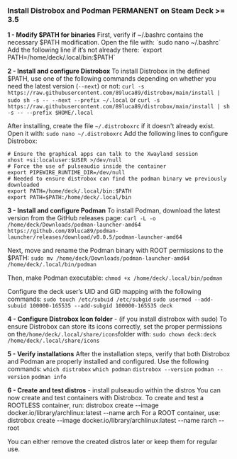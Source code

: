 ### Install Distrobox and Podman PERMANENT on Steam Deck >= 3.5

**1 - Modify $PATH for binaries**
First, verify if ~/.bashrc contains the necessary $PATH modification. Open the file with:
`sudo nano ~/.bashrc`
Add the following line if it’s not already there:
`export PATH=/home/deck/.local/bin:$PATH`

**2 - Install and configure Distrobox**
To install Distrobox in the defined $PATH, use one of the following commands depending on whether you need the latest version (`--next`) or not:
`curl -s https://raw.githubusercontent.com/89luca89/distrobox/main/install | sudo sh -s -- --next --prefix ~/.local`
or
`curl -s https://raw.githubusercontent.com/89luca89/distrobox/main/install | sh -s -- --prefix $HOME/.local`

After installing, create the file `~/.distroboxrc` if it doesn't already exist. Open it with:
`sudo nano ~/.distroboxrc`
Add the following lines to configure Distrobox:
```
# Ensure the graphical apps can talk to the Xwayland session
xhost +si:localuser:$USER >/dev/null
# Force the use of pulseaudio inside the container
export PIPEWIRE_RUNTIME_DIR=/dev/null
# Needed to ensure distrobox can find the podman binary we previously downloaded
export PATH=/home/deck/.local/bin:$PATH
export PATH=$PATH:/home/deck/.local/bin
```

**3 - Install and configure Podman**
To install Podman, download the latest version from the GitHub releases page:
[](https://github.com/89luca89/podman-launcher/releases)
`curl -L -o /home/deck/Downloads/podman-launcher-amd64 https://github.com/89luca89/podman-launcher/releases/download/v0.0.5/podman-launcher-amd64`

Next, move and rename the Podman binary with ROOT permissions to the $PATH:
`sudo mv /home/deck/Downloads/podman-launcher-amd64 /home/deck/.local/bin/podman`

Then, make Podman executable:
`chmod +x /home/deck/.local/bin/podman`

Configure the deck user’s UID and GID mapping with the following commands:
`sudo touch /etc/subuid /etc/subgid`
`sudo usermod --add-subuid 100000-165535 --add-subgid 100000-165535 deck`

**4 - Configure Distrobox Icon folder** - (if you install distrobox with sudo)
To ensure Distrobox can store its icons correctly, set the proper permissions on the` /home/deck/.local/share/icons `folder with:
`sudo chown deck:deck /home/deck/.local/share/icons`

**5 - Verify installations**
After the installation steps, verify that both Distrobox and Podman are properly installed and configured. Use the following commands:
`which distrobox`
`which podman`
`distrobox --version`
`podman --version`
`podman info`

**6 - Create and test distros** - install pulseaudio within the distros
You can now create and test containers with Distrobox. To create and test a ROOTLESS container, run:
distrobox create --image docker.io/library/archlinux:latest --name arch
For a ROOT container, use:
distrobox create --image docker.io/library/archlinux:latest --name rarch --root

You can either remove the created distros later or keep them for regular use.
